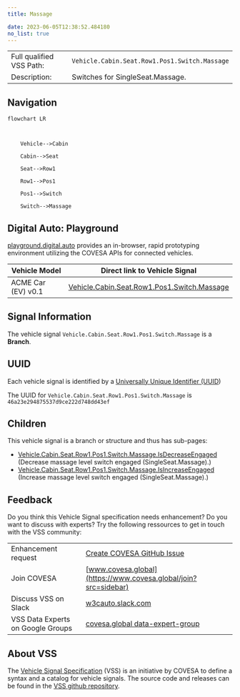 ```yaml
---
title: Massage

date: 2023-06-05T12:38:52.484180
no_list: true
---
```



| | |
|---|---|
| Full qualified VSS Path: | `Vehicle.Cabin.Seat.Row1.Pos1.Switch.Massage` |
| Description: | Switches for SingleSeat.Massage. |

## Navigation

```mermaid
flowchart LR



    Vehicle-->Cabin

    Cabin-->Seat

    Seat-->Row1

    Row1-->Pos1

    Pos1-->Switch

    Switch-->Massage

```


## Digital Auto: Playground

[playground.digital.auto](http://digital.auto) provides an in-browser, rapid prototyping environment utilizing the COVESA APIs for connected vehicles. 

| Vehicle Model | Direct link to Vehicle Signal |
|---|---|
| ACME Car (EV) v0.1 | [Vehicle.Cabin.Seat.Row1.Pos1.Switch.Massage](https://digitalauto.netlify.app/model/STLWzk1WyqVVLbfymb4f/cvi/list/Vehicle.Cabin.Seat.Row1.Pos1.Switch.Massage/) |


## Signal Information




The vehicle signal `Vehicle.Cabin.Seat.Row1.Pos1.Switch.Massage` is a **Branch**.





## UUID

Each vehicle signal is identified by a [Universally Unique Identifier (UUID](https://en.wikipedia.org/wiki/Universally_unique_identifier))

The UUID for `Vehicle.Cabin.Seat.Row1.Pos1.Switch.Massage` is `46a23e294875537d9ce222d748dd43ef`

## Children

This vehicle signal is a branch or structure and thus has sub-pages:

- [Vehicle.Cabin.Seat.Row1.Pos1.Switch.Massage.IsDecreaseEngaged](isdecreaseengaged/) (Decrease massage level switch engaged (SingleSeat.Massage).)
- [Vehicle.Cabin.Seat.Row1.Pos1.Switch.Massage.IsIncreaseEngaged](isincreaseengaged/) (Increase massage level switch engaged (SingleSeat.Massage).)


## Feedback

Do you think this Vehicle Signal specification needs enhancement? Do you want to discuss with experts? Try the following ressources to get in touch with the VSS community:

| | |
|---|---|
| Enhancement request | [Create COVESA GitHub Issue](https://github.com/COVESA/vehicle_signal_specification/issues/new?body=Please+describe+your+feedback&title=Signal+feedback+Vehicle.Cabin.Seat.Row1.Pos1.Switch.Massage) |
| Join COVESA | [www.covesa.global](https://www.covesa.global/join?src=sidebar) |
| Discuss VSS on Slack | [w3cauto.slack.com](http://w3cauto.slack.com/) |
| VSS Data Experts on Google Groups | [covesa.global data-expert-group](https://groups.google.com/a/covesa.global/g/data-expert-group) |

## About VSS

The [Vehicle Signal Specification](https://covesa.github.io/vehicle_signal_specification/) (VSS)
is an initiative by COVESA to define a syntax and a catalog for vehicle signals.
The source code and releases can be found in the [VSS github repository](https://github.com/COVESA/vehicle_signal_specification).

